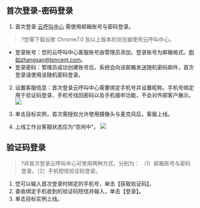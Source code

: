 ## 首次登录-密码登录
1. 首次登录 [云呼叫中心](https://tccc.qcloud.com/login) 需使用邮箱账号与密码登录。
>?您需下载谷歌 Chrome7.0 及以上版本的浏览器使用云呼叫中心。
>

 - 登录账号：您的云呼叫中心客服账号由管理员添加，登录账号为邮箱格式。例如zhangsan@tencent.com。
 - 登录密码：管理员成功创建账号后，系统会向该邮箱发送随机密码邮件，首次登录请使用该随机密码登录。


2. 设置客服信息：首次登录云呼叫中心需要绑定手机号并设置昵称。手机号绑定用于验证码登录、手机号找回密码以及手机接听功能，不会对外部客户展示。
![](https://main.qcloudimg.com/raw/12d7ca7bdcee745b080433b95a1762a7.png)

3. 单击目标实例，首次需授权允许使用摄像头与麦克风后，客服上线。
4. 上线工作台客服状态应为“空闲中”。
![](https://main.qcloudimg.com/raw/9bc45ca13941514e8b7a653e0e5d0040.png)

## 验证码登录
>?非首次登录云呼叫中心可使用两种方式，分别为：
（1）邮箱账号与密码登录。（2）手机短信验证码登录。
>

1. 您可以输入首次登录时绑定的手机号，单击【获取验证码】。
2. 查收绑定手机收到的验证码短信并输入，单击【登录】。
3. 单击目标实例上线。
